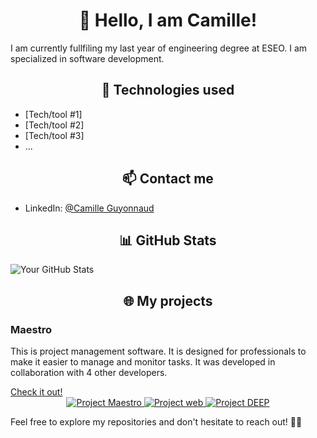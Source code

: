 #  <div align="center">👋 Hello, I am Camille! </div>

I am currently fullfiling my last year of engineering degree at ESEO. I am specialized in software development. 

##  <div align="center"> 🔧 Technologies used </div>

- [Tech/tool #1]
- [Tech/tool #2]
- [Tech/tool #3]
- ...

##  <div align="center"> 📫 Contact me </div>

- LinkedIn: [@Camille Guyonnaud](https://www.linkedin.com/in/camille-guyonnaud/)

##  <div align="center"> 📊 GitHub Stats </div>

![Your GitHub Stats](https://github-readme-stats.vercel.app/api?camillegd=your-camillegd&show_icons=true&hide=contribs,prs)

##  <div align="center"> 🌐 My projects </div>

<div>
  <h3>Maestro</h3>
  <p>This is project management software. It is designed for professionals to make it easier to manage and monitor tasks. It was developed in collaboration with 4 other developers.</p>
  <a href="https://github.com/Maestro-ESEO/Desktop-App">Check it out!</a>
</div>
<div align="center">
  <a href="https://github.com/Maestro-ESEO/Desktop-App" style="border-radius: 8px;">
    <img src="https://img.shields.io/badge/Project%20%231-%23E34F26?style=flat-square&logo=github&logoColor=white" alt="Project Maestro"/>
  </a>
  <a href="https://github.com/camillegd/PWND" style="border-radius: 8px;">
    <img src="https://img.shields.io/badge/Project%20%232-%230E4F600?style=flat-square&logo=github&logoColor=white" alt="Project web"/>
  </a>
  <a href="https://github.com/camillegd/DEEP-Project" style="border-radius: 8px;">
    <img src="https://img.shields.io/badge/Project%20%232-%23000000?style=flat-square&logo=github&logoColor=white" alt="Project DEEP"/>
  </a>
</div>

Feel free to explore my repositories and don't hesitate to reach out! 👨‍💻
